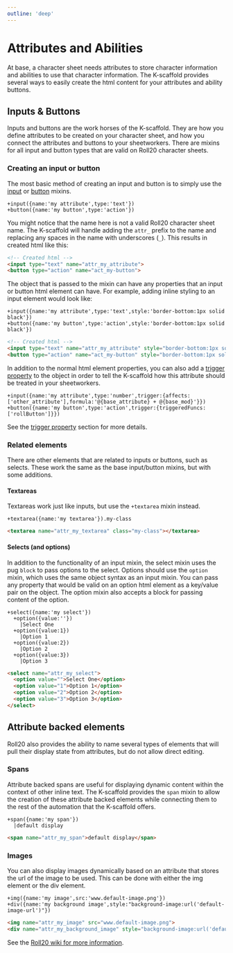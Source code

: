 ```yaml
---
outline: 'deep'
---
```

# Attributes and Abilities
At base, a character sheet needs attributes to store character information and abilities to use that character information. The K-scaffold provides several ways to easily create the html content for your attributes and ability buttons.

## Inputs & Buttons
Inputs and buttons are the work horses of the K-scaffold. They are how you define attributes to be created on your character sheet, and how you connect the attributes and buttons to your sheetworkers. There are mixins for all input and button types that are valid on Roll20 character sheets.

### Creating an input or button
The most basic method of creating an input and button is to simply use the [input](/reference/pug/Attributes.html#input) or [button](/reference/pug/Buttons.html#button) mixins.
```pug
+input({name:'my attribute',type:'text'})
+button({name:'my button',type:'action'})
```
You might notice that the name here is not a valid Roll20 character sheet name. The K-scaffold will handle adding the `attr_` prefix to the name and replacing any spaces in the name with underscores (`_`). This results in created html like this:
```html
<!-- Created html -->
<input type="text" name="attr_my_attribute">
<button type="action" name="act_my-button">
```
The object that is passed to the mixin can have any properties that an input or button html element can have. For example, adding inline styling to an input element would look like:
```pug
+input({name:'my attribute',type:'text',style:'border-bottom:1px solid black'})
+button({name:'my button',type:'action',style:'border-bottom:1px solid black'})
```
```html
<!-- Created html -->
<input type="text" name="attr_my_attribute" style="border-bottom:1px solid black">
<button type="action" name="act_my-button" style="border-bottom:1px solid black">
```
In addition to the normal html element properties, you can also add a [trigger property](/guide/sheetworkers/scripts.html) to the object in order to tell the K-scaffold how this attribute should be treated in your sheetworkers.
```pug
+input({name:'my attribute',type:'number',trigger:{affects:['other_attribute'],formula:'@{base_attribute} + @{base_mod}'}})
+button({name:'my button',type:'action',trigger:{triggeredFuncs:['rollButton']}})
```
See the [trigger property](/guide/sheetworkers/scripts.html) section for more details.
### Related elements
There are other elements that are related to inputs or buttons, such as selects. These work the same as the base input/button mixins, but with some additions.
#### Textareas
Textareas work just like inputs, but use the `+textarea` mixin instead.
```pug
+textarea({name:'my textarea'}).my-class
```
```html
<textarea name="attr_my_textarea" class="my-class"></textarea>
```
#### Selects (and options)
In addition to the functionality of an input mixin, the select mixin uses the pug `block` to pass options to the select. Options should use the `option` mixin, which uses the same object syntax as an input mixin. You can pass any property that would be valid on an option html element as a key/value pair on the object. The option mixin also accepts a block for passing content of the option.
```pug
+select({name:'my select'})
  +option({value:''})
    |Select One
  +option({value:1})
    |Option 1
  +option({value:2})
    |Option 2
  +option({value:3})
    |Option 3
```
```html
<select name="attr_my_select">
  <option value="">Select One</option>
  <option value="1">Option 1</option>
  <option value="2">Option 2</option>
  <option value="3">Option 3</option>
</select>
```
## Attribute backed elements
Roll20 also provides the ability to name several types of elements that will pull their display state from attributes, but do not allow direct editing.
### Spans
Attribute backed spans are useful for displaying dynamic content within the context of other inline text. The K-scaffold provides the `span` mixin to allow the creation of these attribute backed elements while connecting them to the rest of the automation that the K-scaffold offers.
```pug
+span({name:'my span'})
  |default display
```
```html
<span name="attr_my_span">default display</span>
```
### Images
You can also display images dynamically based on an attribute that stores the url of the image to be used. This can be done with either the img element or the div element.
```pug
+img({name:'my image',src:'www.default-image.png'})
+div({name:'my background image',style:"background-image:url('default-image-url')"})
```
```html
<img name="attr_my_image" src="www.default-image.png">
<div name="attr_my_background_image" style="background-image:url('default-image-url')"></div>
```
See the [Roll20 wiki for more information](https://wiki.roll20.net/Image_use_in_character_sheets#Dynamic_Image_Source).